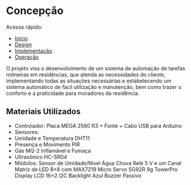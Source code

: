 # Concepção
Acesso rápido:

- [Início](https://github.com/LeoAndriolli/PI2)
- [Design](https://github.com/LeoAndriolli/PI2)
- [Implementação](https://github.com/LeoAndriolli/PI2)
- [Operação](https://github.com/LeoAndriolli/PI2)

O projeto visa o desenvolvimento de um sistema de automação de tarefas rotineiras em residências, que atenda as necessidades do cliente, implementando todas as situações necessárias e estabelecendo um sistema automático de fácil utilização e manutenção, bem como trazer o conforto e a praticidade para moradores da residência.

## Materiais Utilizados
 - Controlador:
 Placa MEGA 2560 R3 + Fonte + Cabo USB para Arduino
- Sensores:
- Umidade e Temperatura DHT11
- Presença e Movimento PIR
- Gás MQ-2 Inflamável e Fumaça
- Ultrasônico HC-SR04
- Módulos:
 Sensor de Umidade/Nível Água Chuva
 Relé 5 V e um Canal
 Matriz de LED 8×8 com MAX7219
 Micro Servo SG92R 9g TowerPro
 Display LCD 16×2 I2C Backlight Azul
 Buzzer Passivo
